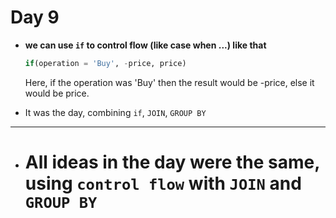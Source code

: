 # Day 9

- **we can use `if` to control flow (like case when ...) like that**
    ```SQL
    if(operation = 'Buy', -price, price)
    ```
 
    Here, if the operation was 'Buy' then the result would be -price, else it would be price.

- It was the day, combining `if`, `JOIN`, `GROUP BY`

----------------------------------------------------------------------------------------------
- # All ideas in the day were the same, using `control flow` with `JOIN` and `GROUP BY`
